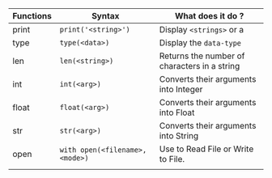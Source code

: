 
| Functions | Syntax                         | What does it do ?                            |
| --------- | ------------------------------ | -------------------------------------------- |
| print     | `print('<string>')`            | Display `<strings>` or a                     |
| type      | `type(<data>)`                 | Display the `data-type`                      |
| len       | `len(<string>)`                | Returns the number of characters in a string |
| int       | `int(<arg>)`                   | Converts their arguments<br>into Integer     |
| float     | `float(<arg>)`                 | Converts their arguments<br>into Float       |
| str       | `str(<arg>)`                   | Converts their arguments<br>into String      |
| open      | `with open(<filename>,<mode>)` | Use to Read File or Write to File.           |
|           |                                |                                              |
